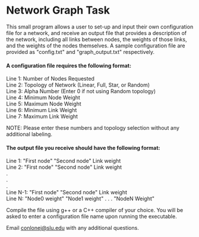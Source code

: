 # Network Graph Task

This small program allows a user to set-up and input their own configuration file for a network, and receive an output file that provides a description of the network, including all links between nodes, the weights of those links, and the weights of the nodes themselves. A sample configuration file are provided as "config.txt" and "graph_output.txt" respectively.

#### A configuration file requires the following format:

Line 1: Number of Nodes Requested  <br />
Line 2: Topology of Network (Linear, Full, Star, or Random)  
Line 3: Alpha Number (Enter 0 if not using Random topology)  
Line 4: Minimum Node Weight  
Line 5: Maximum Node Weight  
Line 6: Minimum Link Weight  
Line 7: Maximum Link Weight

NOTE: Please enter these numbers and topology selection without any additional labeling.

#### The output file you receive should have the following format:

Line 1: "First node" "Second node" Link weight <br />
Line 2: "First node" "Second node" Link weight <br />
. <br />
. <br /> 
. <br />
Line N-1: "First node" "Second node" Link weight <br />
Line N: "Node0 weight" "Node1 weight" . . . "NodeN Weight"

Compile the file using g++ or a C++ compiler of your choice. You will be asked to enter a configuration file name upon running the executable.

Email conlonej@slu.edu with any additional questions.

